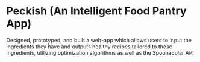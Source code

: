 # Peckish (An Intelligent Food Pantry App)
Designed, prototyped, and built a web-app which allows users to input the ingredients they have and outputs healthy recipes tailored to those ingredients, utilizing
optimization algorithms as well as the Spoonacular API

